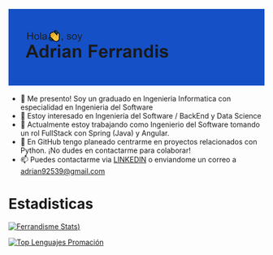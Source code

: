 [![MasterHead](https://github.com/ferrandisme/ferrandisme/blob/main/header.png)](https://github.com/ferrandisme/ferrandisme)


- 👋 Me presento! Soy un graduado en Ingenieria Informatica con especialidad en Ingenieria del Software
- 👀 Estoy interesado en Ingeniería del Software / BackEnd y Data Science
- 🌱 Actualmente estoy trabajando como Ingenierio del Software tomando un rol FullStack con Spring (Java) y Angular.
- 💞️ En GitHub tengo planeado centrarme en proyectos relacionados con Python. ¡No dudes en contactarme para colaborar!
- 📫 Puedes contactarme via [LINKEDIN](https://www.linkedin.com/in/adrian-ferrandis/) o enviandome un correo a adrian92539@gmail.com


# Estadisticas

[![Ferrandisme Stats](https://github-readme-stats.vercel.app/api?username=ferrandisme&hide=contribs,prs,contribs&count_private=true&locale=es&theme=radical&show_icons=true&include_all_commits=true))](https://github.com/ferrandisme/github-readme-stats)

[![Top Lenguajes Promación](https://github-readme-stats.vercel.app/api/top-langs/?username=ferrandisme&layout=compact&locale=es&theme=radical&include_all_commits=true)](https://github.com/ferrandisme/github-readme-stats)
  


